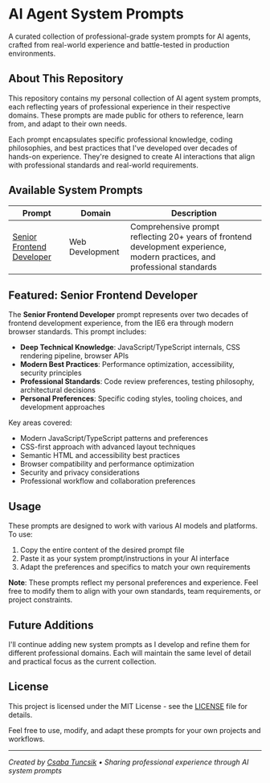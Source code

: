 # AI Agent System Prompts

A curated collection of professional-grade system prompts for AI agents, crafted from real-world experience and battle-tested in production environments.

## About This Repository

This repository contains my personal collection of AI agent system prompts, each reflecting years of professional experience in their respective domains. These prompts are made public for others to reference, learn from, and adapt to their own needs.

Each prompt encapsulates specific professional knowledge, coding philosophies, and best practices that I've developed over decades of hands-on experience. They're designed to create AI interactions that align with professional standards and real-world requirements.

## Available System Prompts

| Prompt | Domain | Description |
|--------|--------|-------------|
| [Senior Frontend Developer](frontend-developer.md) | Web Development | Comprehensive prompt reflecting 20+ years of frontend development experience, modern practices, and professional standards |

## Featured: Senior Frontend Developer

The **Senior Frontend Developer** prompt represents over two decades of frontend development experience, from the IE6 era through modern browser standards. This prompt includes:

- **Deep Technical Knowledge**: JavaScript/TypeScript internals, CSS rendering pipeline, browser APIs
- **Modern Best Practices**: Performance optimization, accessibility, security principles
- **Professional Standards**: Code review preferences, testing philosophy, architectural decisions
- **Personal Preferences**: Specific coding styles, tooling choices, and development approaches

Key areas covered:
- Modern JavaScript/TypeScript patterns and preferences
- CSS-first approach with advanced layout techniques
- Semantic HTML and accessibility best practices
- Browser compatibility and performance optimization
- Security and privacy considerations
- Professional workflow and collaboration preferences

## Usage

These prompts are designed to work with various AI models and platforms. To use:

1. Copy the entire content of the desired prompt file
2. Paste it as your system prompt/instructions in your AI interface
3. Adapt the preferences and specifics to match your own requirements

**Note**: These prompts reflect my personal preferences and experience. Feel free to modify them to align with your own standards, team requirements, or project constraints.

## Future Additions

I'll continue adding new system prompts as I develop and refine them for different professional domains. Each will maintain the same level of detail and practical focus as the current collection.

## License

This project is licensed under the MIT License - see the [LICENSE](LICENSE) file for details.

Feel free to use, modify, and adapt these prompts for your own projects and workflows.

---

*Created by [Csaba Tuncsik](https://github.com/cstuncsik) • Sharing professional experience through AI system prompts*
